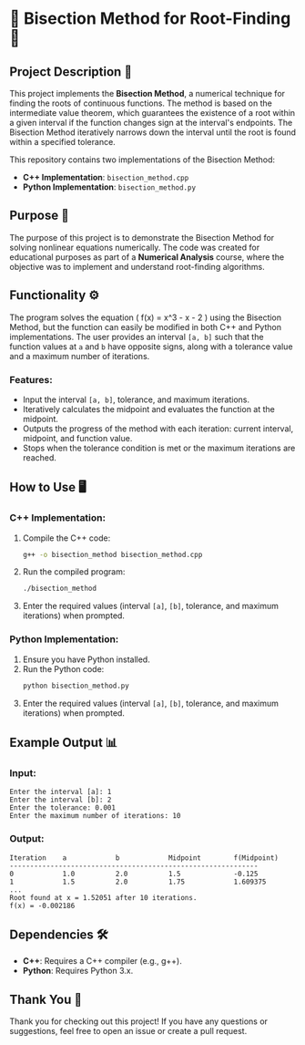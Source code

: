 # 🔢 Bisection Method for Root-Finding  🔢

## Project Description 📝

This project implements the **Bisection Method**, a numerical technique for finding the roots of continuous functions. The method is based on the intermediate value theorem, which guarantees the existence of a root within a given interval if the function changes sign at the interval's endpoints. The Bisection Method iteratively narrows down the interval until the root is found within a specified tolerance.

This repository contains two implementations of the Bisection Method:
- **C++ Implementation**: `bisection_method.cpp`
- **Python Implementation**: `bisection_method.py`

## Purpose 🎯

The purpose of this project is to demonstrate the Bisection Method for solving nonlinear equations numerically. The code was created for educational purposes as part of a **Numerical Analysis** course, where the objective was to implement and understand root-finding algorithms.

## Functionality ⚙️

The program solves the equation \( f(x) = x^3 - x - 2 \) using the Bisection Method, but the function can easily be modified in both C++ and Python implementations. The user provides an interval `[a, b]` such that the function values at `a` and `b` have opposite signs, along with a tolerance value and a maximum number of iterations.

### Features:
- Input the interval `[a, b]`, tolerance, and maximum iterations.
- Iteratively calculates the midpoint and evaluates the function at the midpoint.
- Outputs the progress of the method with each iteration: current interval, midpoint, and function value.
- Stops when the tolerance condition is met or the maximum iterations are reached.

## How to Use 🖥️

### C++ Implementation:
1. Compile the C++ code:
   ```bash
   g++ -o bisection_method bisection_method.cpp
   ```
2. Run the compiled program:
   ```bash
   ./bisection_method
   ```
3. Enter the required values (interval `[a]`, `[b]`, tolerance, and maximum iterations) when prompted.

### Python Implementation:
1. Ensure you have Python installed.
2. Run the Python code:
   ```bash
   python bisection_method.py
   ```
3. Enter the required values (interval `[a]`, `[b]`, tolerance, and maximum iterations) when prompted.

## Example Output 📊

### Input:
```
Enter the interval [a]: 1
Enter the interval [b]: 2
Enter the tolerance: 0.001
Enter the maximum number of iterations: 10
```

### Output:
```
Iteration    a            b            Midpoint        f(Midpoint)
-------------------------------------------------------------
0            1.0          2.0          1.5             -0.125
1            1.5          2.0          1.75            1.609375
...
Root found at x = 1.52051 after 10 iterations.
f(x) = -0.002186
```

## Dependencies 🛠️

- **C++**: Requires a C++ compiler (e.g., g++).
- **Python**: Requires Python 3.x.


## Thank You 🙏

Thank you for checking out this project! If you have any questions or suggestions, feel free to open an issue or create a pull request.
```
